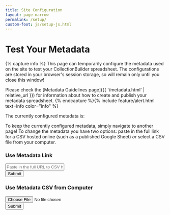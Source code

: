 ```yaml
---
title: Site Configuration
layout: page-narrow
permalink: /setup/
custom-foot: js/setup-js.html
---
```


# Test Your Metadata

{% capture info %}
This page can temporarily configure the metadata used on the site to test your CollectionBuilder spreadsheet. 
The configurations are stored in your browser's session storage, so will remain only until you close this window!

Please check the [Metadata Guidelines page]({{ '/metadata.html' | relative_url }}) for information about how to create and publish your metadata spreadsheet.
{% endcapture %}{% include feature/alert.html text=info color="info" %}

The currently configured metadata is:
<div id="current-metadata" class="text-center mb-3"></div>

To keep the currently configured metadata, simply navigate to another page!
To change the metadata you have two options: paste in the full link for a CSV hosted online (such as a published Google Sheet) *or* select a CSV file from your computer.

<div class="card mb-3">
    <div class="card-body">
        <h3>Use Metadata Link</h3>
        <p>
            <form id="metadataUrl" onsubmit="metadata_url_selector(); return false;">
                <div class="input-group">
                    <input type="url" id="csvUrl" class="form-control" placeholder="Paste in the full URL to CSV hosted online">
                    <div class="input-group-append">
                        <button class="btn btn-dark" type="submit">
                            Submit
                        </button>
                    </div>
                </div>
            </form>
        </p>
    </div>
</div>
<div class="card mt-3">
    <div class="card-body">
        <h3>Use Metadata CSV from Computer</h3>
        <p>
            <form id="metadataFile" onsubmit="metadata_file_selector(); return false;">
                <div class="input-group">
                    <input type="file" accept=".csv" id="csvFile" class="form-control">
                    <div class="input-group-append">
                        <button class="btn btn-dark" type="submit">
                            Submit
                        </button>
                    </div>
                </div>
            </form>
        </p>
    </div>
</div>
